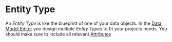 # Entity Type

An *Entity Type* is like the blueprint of one of your data objects. In the [Data Model Editor](./data-model) you design multiple *Entity Types* to fit your projects needs. You should make sure to include all relevant [Attributes](./attribute) 